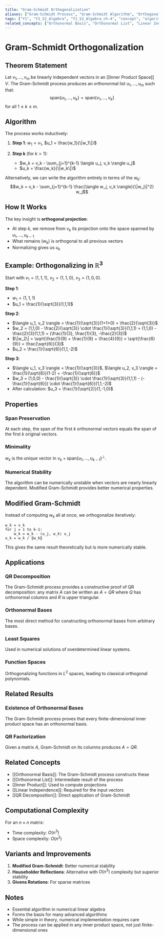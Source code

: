 ```yaml
---
title: "Gram-Schmidt Orthogonalization"
aliases: ["Gram-Schmidt Process", "Gram-Schmidt Algorithm", "Orthogonalization"]
tags: ["Y1", "Y1_S2_Algebra", "Y1_S2_Algebra_ch-4", "concept", "algorithm", "inner-product-space", "orthonormal-basis", "orthonormal-list", "linear-independence", "inner-product", "qr-decomposition", "linear-algebra"]
related_concepts: ["Orthonormal Basis", "Orthonormal List", "Linear Independence", "Inner Product", "QR Decomposition", "Inner Product Space", "Field"]
---
```


# Gram-Schmidt Orthogonalization

## Theorem Statement
Let $v_1, \ldots, v_m$ be linearly independent vectors in an [[Inner Product Space]] $V$. The Gram-Schmidt process produces an orthonormal list $u_1, \ldots, u_m$ such that:
$$\text{span}\{u_1, \ldots, u_k\} = \text{span}\{v_1, \ldots, v_k\}$$
for all $1 \leq k \leq m$.

## Algorithm

The process works inductively:

1. **Step 1**: $w_1 = v_1$, $u_1 = \frac{w_1}{\|w_1\|}$

2. **Step k** (for $k > 1$):
   - $w_k = v_k - \sum_{j=1}^{k-1} \langle u_j, v_k \rangle u_j$
   - $u_k = \frac{w_k}{\|w_k\|}$

Alternatively, we can write the algorithm entirely in terms of the $w_k$:
$$w_k = v_k - \sum_{j=1}^{k-1} \frac{\langle w_j, v_k \rangle}{\|w_j\|^2} w_j$$

## How It Works

The key insight is **orthogonal projection**:
- At step $k$, we remove from $v_k$ its projection onto the space spanned by $u_1, \ldots, u_{k-1}$
- What remains ($w_k$) is orthogonal to all previous vectors
- Normalizing gives us $u_k$

## Example: Orthogonalizing in $\mathbb{R}^3$

Start with $v_1 = (1,1,1)$, $v_2 = (1,1,0)$, $v_3 = (1,0,0)$.

**Step 1**: 
- $w_1 = (1,1,1)$
- $u_1 = \frac{1}{\sqrt{3}}(1,1,1)$

**Step 2**:
- $\langle u_1, v_2 \rangle = \frac{1}{\sqrt{3}}(1+1+0) = \frac{2}{\sqrt{3}}$
- $w_2 = (1,1,0) - \frac{2}{\sqrt{3}} \cdot \frac{1}{\sqrt{3}}(1,1,1) = (1,1,0) - \frac{2}{3}(1,1,1) = (\frac{1}{3}, \frac{1}{3}, -\frac{2}{3})$
- $\|w_2\| = \sqrt{\frac{1}{9} + \frac{1}{9} + \frac{4}{9}} = \sqrt{\frac{6}{9}} = \frac{\sqrt{6}}{3}$
- $u_2 = \frac{1}{\sqrt{6}}(1,1,-2)$

**Step 3**:
- $\langle u_1, v_3 \rangle = \frac{1}{\sqrt{3}}$, $\langle u_2, v_3 \rangle = \frac{1}{\sqrt{6}}(1-2) = -\frac{1}{\sqrt{6}}$
- $w_3 = (1,0,0) - \frac{1}{\sqrt{3}} \cdot \frac{1}{\sqrt{3}}(1,1,1) - (-\frac{1}{\sqrt{6}}) \cdot \frac{1}{\sqrt{6}}(1,1,-2)$
- After calculation: $u_3 = \frac{1}{\sqrt{2}}(1,-1,0)$

## Properties

### Span Preservation
At each step, the span of the first $k$ orthonormal vectors equals the span of the first $k$ original vectors.

### Minimality
$w_k$ is the unique vector in $v_k + \text{span}\{u_1, \ldots, u_{k-1}\}^{\perp}$.

### Numerical Stability
The algorithm can be numerically unstable when vectors are nearly linearly dependent. Modified Gram-Schmidt provides better numerical properties.

## Modified Gram-Schmidt

Instead of computing $w_k$ all at once, we orthogonalize iteratively:

```
w_k = v_k
for j = 1 to k-1:
    w_k = w_k - ⟨u_j, w_k⟩ u_j
u_k = w_k / ‖w_k‖
```

This gives the same result theoretically but is more numerically stable.

## Applications

### QR Decomposition
The Gram-Schmidt process provides a constructive proof of QR decomposition: any matrix $A$ can be written as $A = QR$ where $Q$ has orthonormal columns and $R$ is upper triangular.

### Orthonormal Bases
The most direct method for constructing orthonormal bases from arbitrary bases.

### Least Squares
Used in numerical solutions of overdetermined linear systems.

### Function Spaces
Orthogonalizing functions in $L^2$ spaces, leading to classical orthogonal polynomials.

## Related Results

### Existence of Orthonormal Bases
The Gram-Schmidt process proves that every finite-dimensional inner product space has an orthonormal basis.

### QR Factorization
Given a matrix $A$, Gram-Schmidt on its columns produces $A = QR$.

## Related Concepts
- [[Orthonormal Basis]]: The Gram-Schmidt process constructs these
- [[Orthonormal List]]: Intermediate result of the process
- [[Inner Product]]: Used to compute projections
- [[Linear Independence]]: Required for the input vectors
- [[QR Decomposition]]: Direct application of Gram-Schmidt

## Computational Complexity
For an $n \times n$ matrix:
- Time complexity: $O(n^3)$
- Space complexity: $O(n^2)$

## Variants and Improvements
1. **Modified Gram-Schmidt**: Better numerical stability
2. **Householder Reflections**: Alternative with $O(n^3)$ complexity but superior stability
3. **Givens Rotations**: For sparse matrices

## Notes
- Essential algorithm in numerical linear algebra
- Forms the basis for many advanced algorithms
- While simple in theory, numerical implementation requires care
- The process can be applied in any inner product space, not just finite-dimensional ones
